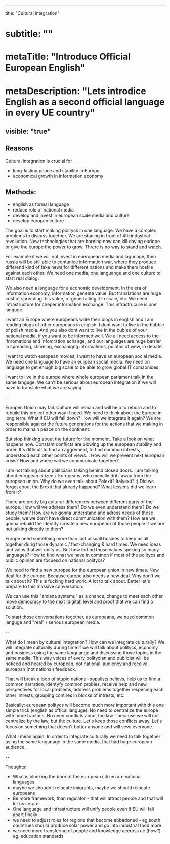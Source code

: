 ---
title: "Cultural integration"
# subtitle: ""
# metaTitle: "Introduce Official European English"
# metaDescription: "Lets introdice English as a second official language in every UE country"
visible: "true"
------

## Reasons
Cultural integration is crucial for
* long-lasting peace and stability in Europe.
* economical growth in information economy

## Methods:
- english as formal language
- reduce role of national media
- develop and invest in european scale media and culture
- develop europen culture

The goal is to start making politycs in one language.
We have a complex problems to discuss together.
We are staning in front of 4th industiral revoliution.
New technologies that are borning now can kill daying euriope or give the europe the power to grow.
Threre is no way to stand and watch.

For example if we will not invest in eueropean media and lagunage, then russia will be still able to contuniee information war, where they produce differend kind of fake news for different nations and make them hostile against each other. We need one media, one languange and one culture to start real dialog.

We also need a language for a economic development. In the era of information economy, information geneate value. But translations are huge cost of spreading this value, of genertaiting it in scale, etc. We need infrastructure for cheper information exchange. This infrastrucure is one languge.

I want an Europe where europeans write their blogs in english and I am reading blogs of other europeans in english. I dont want to live in the bubble of polish media. And you also dont want to live in the bublee of your national media, if you want to be informed well. We all need access to the ifnromations and infomration echange, and our languages are huge barrier in spreading, shareing, exchanigng informations, pointos of view, in debate.

I want to watch european movies, I want to have an european social media. We need one language to have an eurpean social media. We need on language to get eniugh big scale to be able to grow global IT comapnioes.


I want to live in the europe where whole european parlament talk in the same languge. We can't be serious about european integration if we will have to translate what we are saying.

--

Europen Union may fail. Culture will reman and will help to reborn and to rebuild this project other way if need.
We need to think about the Europe in long term. What if EU will fall down? How will we integrate it again?
We are responsible against the future generations for the actions that we making in order to mainain peace on the continent.

But stop thinking about the future for the momemt. Take a look on what happens now.
Constant conflicts are blowing up the european stability and order.
It's difficult to find an aggrement, to find common intrests, understood each other points of views...
How will we prevent next european crisis? How and where will we communicate together?

I am not talking about politicians talking behind closed doors.
I am talking about european citizens.
Europeans, who menally drift-away from the european union.
Why do we even talk about Polexit? Italyexit? :)
Did we forget about the Brexit that already happend?
What lessens did we learn from it?

There are pretty big culturar differences between different parts of the europe.
How will we address them? Do we even understand them? Do we study them? How are we gonna understand and adress needs of those people, we we don't have direct communication with them?
How are we gonna rebuild the identity (create a new european) of those people if we are not talking directly to them?

Europe need something more than just ussuall busines to keep us all together durig those dynamic / fast-changing & hard times.
We need ideas and valus that will unify us.
But how to find those values speking so many languages?
How to find what we have in common if most of the politycs and public opinion are focuesd on national politycs?

We need to find a new puropse for the european union in new times.
New deal for the europe. Because europe also needs a new deal. Why don't we talk about it?
This is fucking hard work. A lot to talk about.
Better let's prepare to this massive conversation.

We can use this "zmiana systemu" as a chance, change to meet each other, move democracy to the next (digital) level and proof that we can find a solution.

To start those conversations together, as europeans, we need common languge and "real" / serious european media.

--

What do I mean by cultural integration? How can we integrate culturally?
We will integrate culturally during time if we will talk about politycs, economy and business using the same languange and discussing those topics in the same media. This way voices of every politycian and publicist will be noticed and heared by european, not national, audiency and receive euroepan (not national) feedback.

That will break a loop of stupid national-populists believs, help us to find a common narration, identyfy common probles, receive help and new perspectives for local problems, address problems together respecing each other intrests, grouping contires in blocks of intrests, etc.

Basically: european politycs will become much more important with this one simple trick (english as offical languge). No need to centralize the europe with more tractacs. No need conflicts about the law - because we will not centralize by the law, but the culture. Let's keep those conflicts away. Let's focus on something that doesn't botter anyone and will seve everyone.

What I mean again: In order to integrate culturally we need to talk together using the same langunage in the same media, that had huge european audience.

--

Thoughts:
* What is blocking the born of the european citizen are national languages.
* maybe we shoudn't relocate imigrants, maybe we should relocate europeans
* Be more framework, than regulator - that will attract people and that will let us iterate
* One language and infrastructure will unify people even if EU will fall apart finally
* we need to adjust roles for regions that become abbadoned - eg south countrues should produce solar power and go into industrial food more
* we need more transfering of people and knowledge accross ue (how?) - eg. education standards
